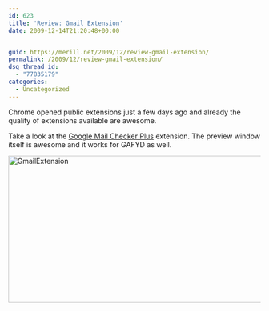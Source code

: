 ```yaml
---
id: 623
title: 'Review: Gmail Extension'
date: 2009-12-14T21:20:48+00:00


guid: https://merill.net/2009/12/review-gmail-extension/
permalink: /2009/12/review-gmail-extension/
dsq_thread_id:
  - "77835179"
categories:
  - Uncategorized
---
```

<p>Chrome opened public extensions just a few days ago and already the quality of extensions available are awesome.</p>  <p>Take a look at the <a href="https://chrome.google.com/extensions/detail/gffjhibehnempbkeheiccaincokdjbfe">Google Mail Checker Plus</a> extension. The preview window itself is awesome and it works for GAFYD as well. </p>  <p><a href="https://merill.net/wp-content/uploads/2009/12/GmailExtension.png"><img style="border-bottom: 0px; border-left: 0px; display: inline; border-top: 0px; border-right: 0px" title="GmailExtension" border="0" alt="GmailExtension" src="https://merill.net/wp-content/uploads/2009/12/GmailExtension_thumb.png" width="640" height="294" /></a></p>